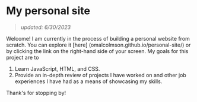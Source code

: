# My personal site
> *updated: 6/30/2023*

Welcome! I am currently in the process of building a personal website from scratch. You can explore it [here] (omalcolmson.github.io/personal-site/) or by clicking the link on the right-hand side of your screen. 
My goals for this project are to 
1. Learn JavaScript, HTML, and CSS.
2. Provide an in-depth review of projects I have worked on and other job experiences I have had as a means of showcasing my skills.

Thank's for stopping by!
